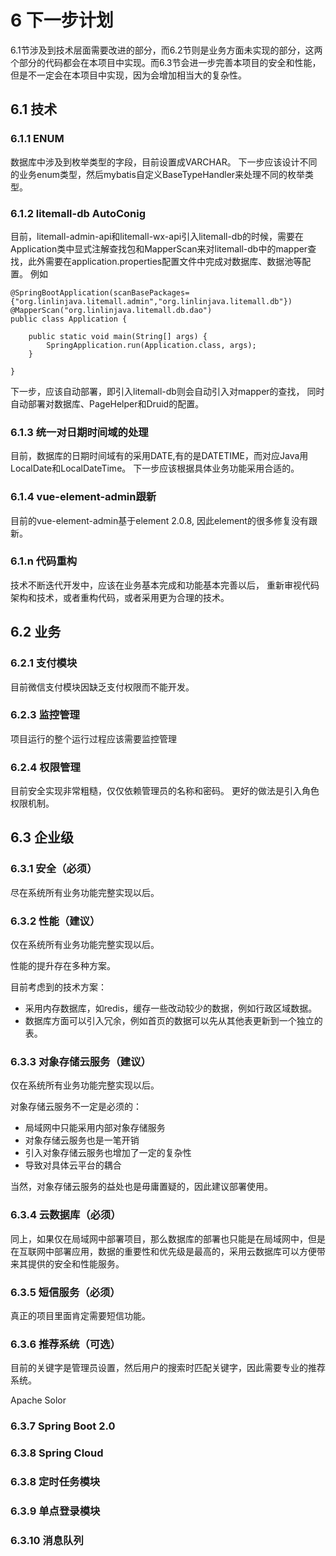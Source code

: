 # 6 下一步计划

6.1节涉及到技术层面需要改进的部分，而6.2节则是业务方面未实现的部分，这两个部分的代码都会在本项目中实现。而6.3节会进一步完善本项目的安全和性能，但是不一定会在本项目中实现，因为会增加相当大的复杂性。

## 6.1 技术

### 6.1.1 ENUM
数据库中涉及到枚举类型的字段，目前设置成VARCHAR。
下一步应该设计不同的业务enum类型，然后mybatis自定义BaseTypeHandler来处理不同的枚举类型。

### 6.1.2 litemall-db AutoConig
目前，litemall-admin-api和litemall-wx-api引入litemall-db的时候，需要在Application类中显式注解查找包和MapperScan来对litemall-db中的mapper查找，此外需要在application.properties配置文件中完成对数据库、数据池等配置。
例如
```
@SpringBootApplication(scanBasePackages={"org.linlinjava.litemall.admin","org.linlinjava.litemall.db"})
@MapperScan("org.linlinjava.litemall.db.dao")
public class Application {

    public static void main(String[] args) {
        SpringApplication.run(Application.class, args);
    }

}
```
下一步，应该自动部署，即引入litemall-db则会自动引入对mapper的查找，
同时自动部署对数据库、PageHelper和Druid的配置。

### 6.1.3 统一对日期时间域的处理
目前，数据库的日期时间域有的采用DATE,有的是DATETIME，而对应Java用LocalDate和LocalDateTime。
下一步应该根据具体业务功能采用合适的。

### 6.1.4 vue-element-admin跟新
目前的vue-element-admin基于element 2.0.8, 因此element的很多修复没有跟新。

### 6.1.n 代码重构

技术不断迭代开发中，应该在业务基本完成和功能基本完善以后，
重新审视代码架构和技术，或者重构代码，或者采用更为合理的技术。

## 6.2 业务
 
### 6.2.1 支付模块

目前微信支付模块因缺乏支付权限而不能开发。

### 6.2.3 监控管理

项目运行的整个运行过程应该需要监控管理

### 6.2.4 权限管理

目前安全实现非常粗糙，仅仅依赖管理员的名称和密码。
更好的做法是引入角色权限机制。

## 6.3 企业级

### 6.3.1 安全（必须）

尽在系统所有业务功能完整实现以后。

### 6.3.2 性能（建议）

仅在系统所有业务功能完整实现以后。

性能的提升存在多种方案。

目前考虑到的技术方案：

* 采用内存数据库，如redis，缓存一些改动较少的数据，例如行政区域数据。
* 数据库方面可以引入冗余，例如首页的数据可以先从其他表更新到一个独立的表。

### 6.3.3 对象存储云服务（建议）

仅在系统所有业务功能完整实现以后。

对象存储云服务不一定是必须的：

* 局域网中只能采用内部对象存储服务
* 对象存储云服务也是一笔开销
* 引入对象存储云服务也增加了一定的复杂性
* 导致对具体云平台的耦合

当然，对象存储云服务的益处也是毋庸置疑的，因此建议部署使用。

### 6.3.4 云数据库（必须）

同上，如果仅在局域网中部署项目，那么数据库的部署也只能是在局域网中，但是在互联网中部署应用，数据的重要性和优先级是最高的，采用云数据库可以方便带来其提供的安全和性能服务。

### 6.3.5 短信服务（必须）

真正的项目里面肯定需要短信功能。

### 6.3.6 推荐系统（可选）

目前的关键字是管理员设置，然后用户的搜索时匹配关键字，因此需要专业的推荐系统。

Apache Solor

### 6.3.7 Spring Boot 2.0

### 6.3.8 Spring Cloud

### 6.3.8 定时任务模块

### 6.3.9 单点登录模块

### 6.3.10 消息队列